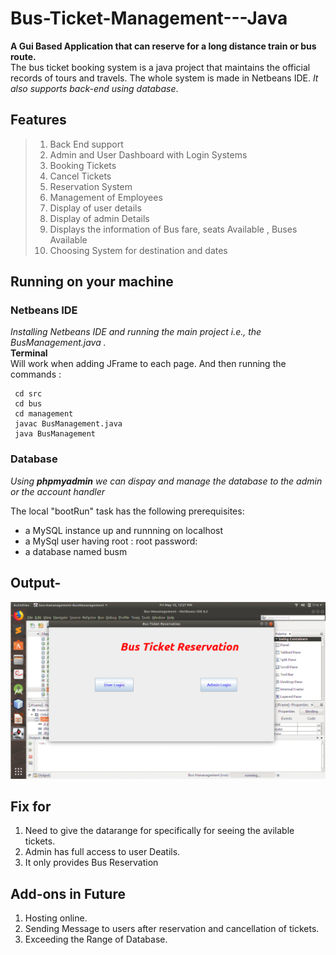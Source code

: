 # Bus-Ticket-Management---Java
**A Gui Based Application that can reserve for a long distance train or bus route.**<br>
 The bus ticket booking system is a java project that maintains the official records of tours and travels. The whole system is made in Netbeans IDE. 
 *It also supports back-end using database*.
 ## Features
 > 1. Back End support
 > 2. Admin and User Dashboard with Login Systems
 > 3. Booking Tickets
 > 4. Cancel Tickets
 > 5. Reservation System
 > 6. Management of Employees
 > 7. Display of user details
 > 8. Display of admin Details
 > 9. Displays the information of Bus fare, seats Available , Buses Available
 > 10. Choosing System for destination and dates
 
 
 ## Running on your machine
 ### Netbeans IDE
 *Installing Netbeans IDE and running the main project i.e., the BusManagement.java .*<br>
  **Terminal**<br>
  Will work when adding JFrame to each page. And then running the commands :
  
  ```
   cd src
   cd bus
   cd management
   javac BusManagement.java
   java BusManagement
  
  ```
  ### Database
  *Using **phpmyadmin** we can dispay and manage the database to the admin or the account handler*<br>
  
  The local "bootRun" task has the following prerequisites:
   - a MySQL  instance up and runnning on localhost
   - a MySql user having root : root password: 
   - a database named busm
  

## Output-
<p align="center"> <img src="output.gif"/> </p>



## Fix for 
1. Need to give the datarange for specifically for seeing the avilable tickets.<br>
2. Admin has full access to user Deatils.<br>
3. It only provides Bus Reservation


## Add-ons in Future
1. Hosting online. <br>
2. Sending Message to users after reservation and cancellation of tickets. <br>
3. Exceeding the Range of Database.







